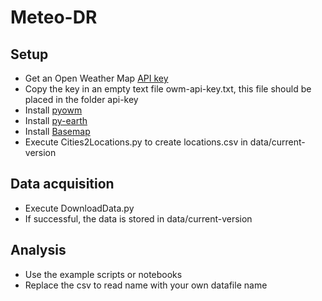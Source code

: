 # Meteo-DR

## Setup

- Get an Open Weather Map [API key](https://openweathermap.org/api)
- Copy the key in an empty text file owm-api-key.txt, this file should be placed in the folder api-key
- Install [pyowm](https://github.com/csparpa/pyowm)
- Install [py-earth](https://github.com/scikit-learn-contrib/py-earth)
- Install [Basemap](https://matplotlib.org/basemap)
- Execute Cities2Locations.py to create locations.csv in data/current-version

## Data acquisition

- Execute DownloadData.py
- If successful, the data is stored in data/current-version

## Analysis

- Use the example scripts or notebooks
- Replace the csv to read name with your own datafile name